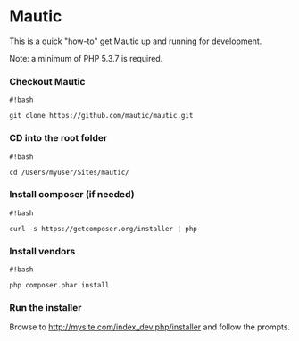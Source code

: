 Mautic
======

This is a quick "how-to" get Mautic up and running for development.

Note: a minimum of PHP 5.3.7 is required.

### Checkout Mautic

```
#!bash

git clone https://github.com/mautic/mautic.git
```

### CD into the root folder

```
#!bash

cd /Users/myuser/Sites/mautic/
```

### Install composer (if needed)

```
#!bash

curl -s https://getcomposer.org/installer | php
```
### Install vendors

```
#!bash

php composer.phar install
```

### Run the installer

Browse to http://mysite.com/index_dev.php/installer and follow the prompts.

